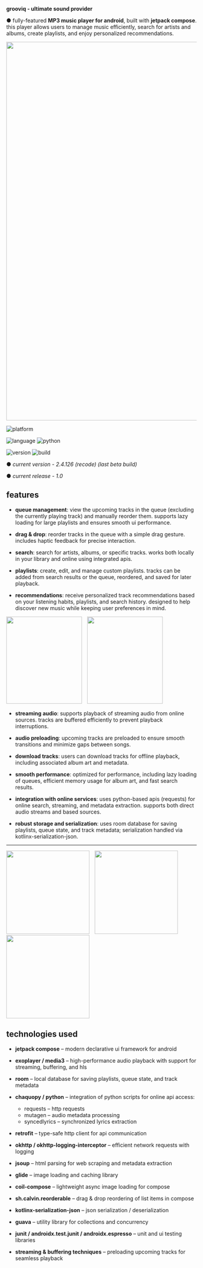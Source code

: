**grooviq - ultimate sound provider**

● fully-featured **MP3 music player for android**, built with **jetpack compose**.  
this player allows users to manage music efficiently, search for artists and albums, create playlists, and enjoy personalized recommendations.

  <img src="https://i.imgur.com/s9kXJsA.png" width="1000"/>
  
  ![platform](https://img.shields.io/badge/platform-android-lightgrey)
  
  ![language](https://img.shields.io/badge/language-kotlin-purple)
  ![python](https://img.shields.io/badge/python-3.10-yellow)
  
  ![version](https://img.shields.io/badge/version-1.0-blue)
  ![build](https://img.shields.io/badge/build-passing-brightgreen)
   
  ● *current version - 2.4.126 (recode) (last beta build)* 
  
  ● *current release - 1.0*
  
## features

- **queue management**: view the upcoming tracks in the queue (excluding the currently playing track) and manually reorder them. supports lazy loading for large playlists and ensures smooth ui performance.  

- **drag & drop**: reorder tracks in the queue with a simple drag gesture. includes haptic feedback for precise interaction.  

- **search**: search for artists, albums, or specific tracks. works both locally in your library and online using integrated apis.  

- **playlists**: create, edit, and manage custom playlists. tracks can be added from search results or the queue, reordered, and saved for later playback.  

- **recommendations**: receive personalized track recommendations based on your listening habits, playlists, and search history. designed to help discover new music while keeping user preferences in mind.  

<p float="left">
  <img src="https://i.imgur.com/HyJuxeX.jpeg" width="200" height = "230" style="margin-right: 10px;"/>
  <img src="https://i.imgur.com/7DNFmcL.jpeg" width="200" height = "230" />
</p>

- **streaming audio**: supports playback of streaming audio from online sources. tracks are buffered efficiently to prevent playback interruptions.  

- **audio preloading**: upcoming tracks are preloaded to ensure smooth transitions and minimize gaps between songs.  

- **download tracks**: users can download tracks for offline playback, including associated album art and metadata.  

- **smooth performance**: optimized for performance, including lazy loading of queues, efficient memory usage for album art, and fast search results.  

- **integration with online services**: uses python-based apis (requests) for online search, streaming, and metadata extraction. supports both direct audio streams and based sources.  

- **robust storage and serialization**: uses room database for saving playlists, queue state, and track metadata; serialization handled via kotlinx-serialization-json.  

---


<p float="left">
  <img src="https://i.imgur.com/J4dVLC0.jpeg" width="220" style="margin-right: 10px;"/>
  <img src="https://i.imgur.com/h5sa83r.jpeg" width="220" style="margin-right: 10px;"/>
  <img src="https://i.imgur.com/VsCeiEw.jpeg" width="220"/>
</p>

## technologies used

- **jetpack compose** – modern declarative ui framework for android
  
- **exoplayer / media3** – high-performance audio playback with support for streaming, buffering, and hls
   
- **room** – local database for saving playlists, queue state, and track metadata
  
- **chaquopy / python** – integration of python scripts for online api access:
  - requests – http requests  
  - mutagen – audio metadata processing  
  - syncedlyrics – synchronized lyrics extraction
    
- **retrofit** – type-safe http client for api communication
  
- **okhttp / okhttp-logging-interceptor** – efficient network requests with logging
  
- **jsoup** – html parsing for web scraping and metadata extraction
  
- **glide** – image loading and caching library
  
- **coil-compose** – lightweight async image loading for compose
  
- **sh.calvin.reorderable** – drag & drop reordering of list items in compose
  
- **kotlinx-serialization-json** – json serialization / deserialization
  
- **guava** – utility library for collections and concurrency
  
- **junit / androidx.test.junit / androidx.espresso** – unit and ui testing libraries
  
- **streaming & buffering techniques** – preloading upcoming tracks for seamless playback
  


